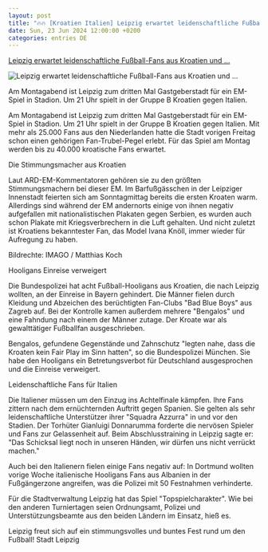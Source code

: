 ```yaml
---
layout: post
title: "🔥🔥 [Kroatien Italien] Leipzig erwartet leidenschaftliche Fußball-Fans aus Kroatien und ..."
date: Sun, 23 Jun 2024 12:00:00 +0200
categories: entries DE
---
```

[Leipzig erwartet leidenschaftliche Fußball-Fans aus Kroatien und ...](https://www.mdr.de/nachrichten/sachsen/leipzig/leipzig-leipzig-land/fussball-em-spiel-kroatien-italien-100.html)

![Leipzig erwartet leidenschaftliche Fußball-Fans aus Kroatien und ...](https://cdn.mdr.de/nachrichten/sachsen/leipzig/leipzig-leipzig-land/em-fussball-italienische-fans-102_v-variantBig16x9_wm-true_zc-ecbbafc6.jpg?version=3628)

Am Montagabend ist Leipzig zum dritten Mal Gastgeberstadt für ein EM-Spiel in Stadion. Um 21 Uhr spielt in der Gruppe B Kroatien gegen Italien.

Am Montagabend ist Leipzig zum dritten Mal Gastgeberstadt für ein EM-Spiel in Stadion. Um 21 Uhr spielt in der Gruppe B Kroatien gegen Italien. Mit mehr als 25.000 Fans aus den Niederlanden hatte die Stadt vorigen Freitag schon einen gehörigen Fan-Trubel-Pegel erlebt. Für das Spiel am Montag werden bis zu 40.000 kroatische Fans erwartet.

Die Stimmungsmacher aus Kroatien

Laut ARD-EM-Kommentatoren gehören sie zu den größten Stimmungsmachern bei dieser EM. Im Barfußgässchen in der Leipziger Innenstadt feierten sich am Sonntagmittag bereits die ersten Kroaten warm. Allerdings sind während der EM andernorts einige von ihnen negativ aufgefallen mit nationalistischen Plakaten gegen Serbien, es wurden auch schon Plakate mit Kriegsverbrechern in die Luft gehalten. Und nicht zuletzt ist Kroatiens bekanntester Fan, das Model Ivana Knöll, immer wieder für Aufregung zu haben.

Bildrechte: IMAGO / Matthias Koch

Hooligans Einreise verweigert

Die Bundespolizei hat acht Fußball-Hooligans aus Kroatien, die nach Leipzig wollten, an der Einreise in Bayern gehindert. Die Männer fielen durch Kleidung und Abzeichen des berüchtigten Fan-Clubs "Bad Blue Boys" aus Zagreb auf. Bei der Kontrolle kamen außerdem mehrere "Bengalos" und eine Fahndung nach einem der Männer zutage. Der Kroate war als gewalttätiger Fußballfan ausgeschrieben.

Bengalos, gefundene Gegenstände und Zahnschutz "legten nahe, dass die Kroaten kein Fair Play im Sinn hatten", so die Bundespolizei München. Sie habe den Hooligans ein Betretungsverbot für Deutschland ausgesprochen und die Einreise verweigert.

Leidenschaftliche Fans für Italien

Die Italiener müssen um den Einzug ins Achtelfinale kämpfen. Ihre Fans zittern nach dem ernüchternden Auftritt gegen Spanien. Sie gelten als sehr leidenschaftliche Unterstützer ihrer "Squadra Azzurra" in und vor den Stadien. Der Torhüter Gianluigi Donnarumma forderte die nervösen Spieler und Fans zur Gelassenheit auf. Beim Abschlusstraining in Leipzig sagte er: "Das Schicksal liegt noch in unseren Händen, wir dürfen uns nicht verrückt machen."

Auch bei den Italienern fielen einige Fans negativ auf: In Dortmund wollten vorige Woche italienische Hooligans Fans aus Albanien in der Fußgängerzone angreifen, was die Polizei mit 50 Festnahmen verhinderte.

Für die Stadtverwaltung Leipzig hat das Spiel "Topspielcharakter". Wie bei den anderen Turniertagen seien Ordnungsamt, Polizei und Unterstützungsbeamte aus den beiden Ländern im Einsatz, hieß es.

Leipzig freut sich auf ein stimmungsvolles und buntes Fest rund um den Fußball! Stadt Leipzig

